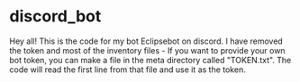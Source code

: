 # discord_bot
Hey all!
This is the code for my bot Eclipsebot on discord. I have removed the token and most of the inventory files - 
If you want to provide your own bot token, you can make a file in the meta directory called "TOKEN.txt".
The code will read the first line from that file and use it as the token.
